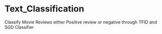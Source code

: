 # Text_Classification
Classify Movie Reviews either Positive review or negative through TFID and SGD Classifier
